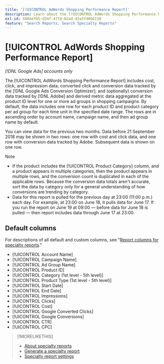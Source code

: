 ```yaml
---
title: '[!UICONTROL AdWords Shopping Performance Report]'
description: Learn about the [!UICONTROL AdWords Shopping Performance Report].
exl-id: 5884efb5-d34f-47fd-82ad-93a5f4064110
feature: "Search Reports, Search Specialty Reports"
---
```

# [!UICONTROL AdWords Shopping Performance Report]

*[!DNL Google Ads] accounts only*

The [!UICONTROL AdWords Shopping Performance Report] includes cost, click, and impression data; converted click and conversion data tracked by the [!DNL Google Ads Conversion Optimizer]; and (optionally) conversion data tracked by [!DNL Adobe] and derived metric data aggregated at the product ID level for one or more ad groups in shopping campaigns. By default, the data includes one row for each product ID and product category per ad group for each time unit in the specified date range. The rows are in ascending order by account name, campaign name, and then ad group name by default.

You can view data for the previous two months. Data before 21 September 2018 may be shown in two rows: one row with cost and click data, and one row with conversion data tracked by Adobe. Subsequent data is shown on one row.

>[!NOTE]
>
>* If the product includes the [!UICONTROL Product Category] column, and a product appears in multiple categories, then the product appears in multiple rows, and the conversion count is duplicated in each of the applicable rows. Because the conversion data totals aren't accurate, sort the data by category only for a general understanding of how conversions are trending by category.
>* Data for this report is pulled for the previous day at 23:00 (11:00 p.m.) each day. For example, at 23:00 on June 18, it pulls data for June 17. If you run the report on June 19 at 09:00 &mdash; before data for June 18 is pulled &mdash; then report includes data through June 17 at 23:00.

## Default columns

For descriptions of all default and custom columns, see "[Report columns for specialty reports](specialty-report-columns.md)."

* [!UICONTROL Account Name]
* [!UICONTROL Campaign Name]
* [!UICONTROL Ad Group Name]
* [!UICONTROL Product ID]
* [!UICONTROL Category (1st level - 5th level)]
* [!UICONTROL Product Type (1st level - 5th level)]
* [!UICONTROL Start Date]
* [!UICONTROL End Date]
* [!UICONTROL Impressions]
* [!UICONTROL Clicks]
* [!UICONTROL Cost]
* [!UICONTROL Google Converted Clicks]
* [!UICONTROL Google Conversions]
* [!UICONTROL CTR]
* [!UICONTROL CPC]

>[!MORELIKETHIS]
>
>* [About specialty reports](specialty-report-about.md)
>* [Generate a specialty report](specialty-report-generate.md)
>* [Specialty report settings](specialty-report-settings.md)
